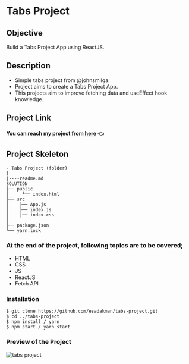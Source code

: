 # Tabs Project

## Objective

Build a Tabs Project App using ReactJS.

## Description

- Simple tabs project from @johnsmilga.
- Project aims to create a Tabs Project App.
- This projects aim to improve fetching data and useEffect hook knowledge.

## Project Link

#### You can reach my project from [here](https://tabs-project.vercel.app/) 👈

## Project Skeleton

```
- Tabs Project (folder)
|
|----readme.md
SOLUTION
├── public
│     └── index.html
├── src
│    ├── App.js
│    ├── index.js
│    │── index.css
│
├── package.json
└── yarn.lock
```

### At the end of the project, following topics are to be covered;

- HTML
- CSS
- JS
- ReactJS
- Fetch API

### Installation

```
$ git clone https://github.com/esadakman/tabs-project.git
$ cd ../tabs-project
$ npm install / yarn
$ npm start / yarn start
```

### Preview of the Project

![tabs project](https://user-images.githubusercontent.com/98649983/179311949-dcb765cf-e6e6-4750-be6f-9cca955648a2.gif)

